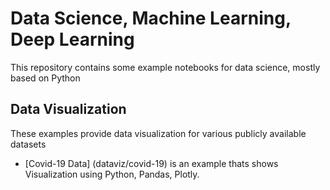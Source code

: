 # Data Science, Machine Learning, Deep Learning
This repository contains some example notebooks for data science, mostly based on Python

## Data Visualization
These examples provide data visualization for various publicly available datasets
- [Covid-19 Data] (dataviz/covid-19) is an example thats shows Visualization using Python, Pandas, Plotly.





